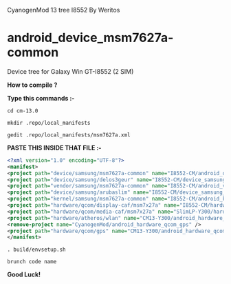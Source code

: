 CyanogenMod 13 tree I8552 By Weritos

android_device_msm7627a-common
======================

Device tree for Galaxy Win GT-I8552 (2 SIM)

<b>How to compile ?</b>

<b>Type this commands :- </b>

`cd cm-13.0`

`mkdir .repo/local_manifests`

`gedit .repo/local_manifests/msm7627a.xml `

<b>PASTE THIS INSIDE THAT FILE :- </b>


```xml
<?xml version="1.0" encoding="UTF-8"?>
<manifest>
<project path="device/samsung/msm7627a-common" name="I8552-CM/android_device_msm7627a-common" revision="cm-13.0" />
<project path="device/samsung/delos3geur" name="I8552-CM/device_samsung_delos3geur" revision="master" />
<project path="vendor/samsung/msm7627a-common" name="I8552-CM/android_vendor_msm7627a-common" revision="cm-13.0" />
<project path="device/samsung/arubaslim" name="I8552-CM/device_samsung_arubaslim" revision="master" />
<project path="kernel/samsung/msm7627a-common" name="I8552-CM/android_kernel_arubaslim" revision="mm6.0" />
<project path="hardware/qcom/display-caf/msm7x27a" name="I8552-CM/hardware_qcom_display-caf" revision="cm-14.0" />
<project path="hardware/qcom/media-caf/msm7x27a" name="SlimLP-Y300/hardware_qcom_media" revision="lp5.1" />
<project path="hardware/atheros/wlan" name="CM13-Y300/android_hardware_atheros_wlan" remote="github" revision="cm-13.0" />
<remove-project name="CyanogenMod/android_hardware_qcom_gps" />
<project path="hardware/qcom/gps" name="CM13-Y300/android_hardware_qcom_gps" revision="cm-13.0" />
</manifest>
```

`. build/envsetup.sh `

`brunch code name `

<b>Good Luck!</b>

